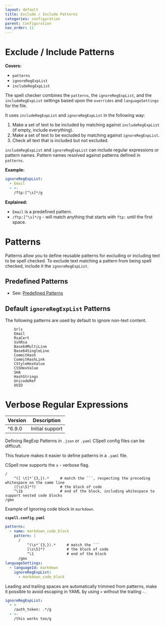 ```yaml
---
layout: default
title: Exclude / Include Patterns
categories: configuration
parent: Configuration
nav_order: 11
---
```


<!--- Remove published when the page is ready  --->

# Exclude / Include Patterns

**Covers:**

- `patterns`
- `ignoreRegExpList`
- `includeRegExpList`

The spell checker combines the `patterns`, the `ignoreRegExpList`, and the `includeRegExpList` settings based upon the `overrides` and `languageSettings` for the file.

It uses `includeRegExpList` and `ignoreRegExpList` in the following way:

1. Make a set of text to be included by matching against `includeRegExpList` (if empty, include everything).
2. Make a set of text to be excluded by matching against `ignoreRegExpList`.
3. Check all text that is included but not excluded.

`includeRegExpList` and `ignoreRegExpList` can include regular expressions or pattern names. Pattern names resolved against patterns defined in `patterns`.

**Example:**

```yaml
ignoreRegExpList:
  - Email
  - >-
    /ftp:[^\s]*/g
```

**Explained:**

- `Email` is a predefined pattern.
- `/ftp:[^\s]*/g` - will match anything that starts with `ftp:` until the first space.

# Patterns

Patterns allow you to define reusable patterns for excluding or including text to be spell checked. To exclude text matching a pattern from being spell checked, include it the `ignoreRegExpList`.

## Predefined Patterns

- See: [Predefined Patterns](https://cspell.org/types/cspell-types/types/PredefinedPatterns.html)

## Default `ignoreRegExpList` Patterns

<!--- https://github.com/streetsidesoftware/cspell/blob/main/packages/cspell-lib/src/lib/Settings/DefaultSettings.ts#L68 --->

The following patterns are used by default to ignore non-text content.

```
    Urls
    Email
    RsaCert
    SshRsa
    Base64MultiLine
    Base64SingleLine
    CommitHash
    CommitHashLink
    CStyleHexValue
    CSSHexValue
    SHA
    HashStrings
    UnicodeRef
    UUID
```

# Verbose Regular Expressions

| Version | Description     |
| ------- | --------------- |
| ^6.9.0  | Initial support |

Defining RegExp Patterns in `.json` or `.yaml` CSpell config files can be difficult.

This feature makes it easier to define patterns in a `.yaml` file.

CSpell now supports the `x` - verbose flag.

````regexp
/
    ^([ \t]*`{3,}).*     # match the ```, respecting the preceding whitespace on the same line
    ([\s\S]*?)           # the block of code
    ^\1$                 # end of the block, including whitespace to support nested code blocks
/gmx
````

Example of Ignoring code block in `markdown`.

**`cspell.config.yaml`**

````yaml
patterns:
  - name: markdown_code_block
    pattern: |
      /
          ^(\s*`{3,}).*     # match the ```
          [\s\S]*?          # the block of code
          ^\1               # end of the block
      /gmx
languageSettings:
  - languageId: markdown
    ignoreRegExpList:
      - markdown_code_block
````

Leading and trailing spaces are automatically trimmed from patterns, make it possible to avoid escaping in YAML by using `>` without the trailing `-`.

```yaml
ignoreRegExpList:
  - >
    /auth_token: .*/g
  - >-
    /this works too/g
```
